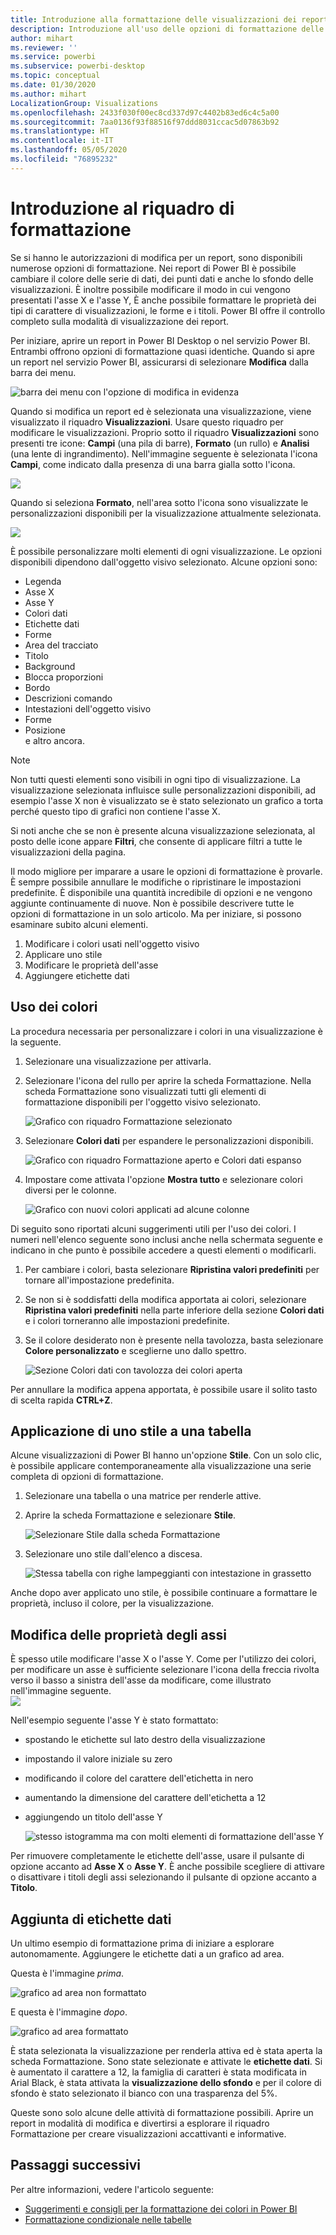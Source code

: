 ```yaml
---
title: Introduzione alla formattazione delle visualizzazioni dei report
description: Introduzione all'uso delle opzioni di formattazione delle visualizzazioni dei report
author: mihart
ms.reviewer: ''
ms.service: powerbi
ms.subservice: powerbi-desktop
ms.topic: conceptual
ms.date: 01/30/2020
ms.author: mihart
LocalizationGroup: Visualizations
ms.openlocfilehash: 2433f030f00ec8cd337d97c4402b83ed6c4c5a00
ms.sourcegitcommit: 7aa0136f93f88516f97ddd8031ccac5d07863b92
ms.translationtype: HT
ms.contentlocale: it-IT
ms.lasthandoff: 05/05/2020
ms.locfileid: "76895232"
---
```

# <a name="getting-started-with-the-formatting-pane"></a>Introduzione al riquadro di formattazione
Se si hanno le autorizzazioni di modifica per un report, sono disponibili numerose opzioni di formattazione. Nei report di Power BI è possibile cambiare il colore delle serie di dati, dei punti dati e anche lo sfondo delle visualizzazioni. È inoltre possibile modificare il modo in cui vengono presentati l'asse X e l'asse Y, È anche possibile formattare le proprietà dei tipi di carattere di visualizzazioni, le forme e i titoli. Power BI offre il controllo completo sulla modalità di visualizzazione dei report.

Per iniziare, aprire un report in Power BI Desktop o nel servizio Power BI. Entrambi offrono opzioni di formattazione quasi identiche. Quando si apre un report nel servizio Power BI, assicurarsi di selezionare **Modifica** dalla barra dei menu. 

![barra dei menu con l'opzione di modifica in evidenza](media/service-getting-started-with-color-formatting-and-axis-properties/power-bi-edit.png)

Quando si modifica un report ed è selezionata una visualizzazione, viene visualizzato il riquadro **Visualizzazioni**. Usare questo riquadro per modificare le visualizzazioni. Proprio sotto il riquadro **Visualizzazioni** sono presenti tre icone: **Campi** (una pila di barre), **Formato** (un rullo) e **Analisi** (una lente di ingrandimento). Nell'immagine seguente è selezionata l'icona **Campi**, come indicato dalla presenza di una barra gialla sotto l'icona.

![](media/service-getting-started-with-color-formatting-and-axis-properties/power-bi-format.png)

Quando si seleziona **Formato**, nell'area sotto l'icona sono visualizzate le personalizzazioni disponibili per la visualizzazione attualmente selezionata.  

![](media/service-getting-started-with-color-formatting-and-axis-properties/power-bi-format-selected.png)

È possibile personalizzare molti elementi di ogni visualizzazione. Le opzioni disponibili dipendono dall'oggetto visivo selezionato. Alcune opzioni sono:

* Legenda
* Asse X
* Asse Y
* Colori dati
* Etichette dati
* Forme
* Area del tracciato
* Titolo
* Background
* Blocca proporzioni
* Bordo
* Descrizioni comando
* Intestazioni dell'oggetto visivo
* Forme
* Posizione    
e altro ancora.


> [!NOTE]
>  
> Non tutti questi elementi sono visibili in ogni tipo di visualizzazione. La visualizzazione selezionata influisce sulle personalizzazioni disponibili, ad esempio l'asse X non è visualizzato se è stato selezionato un grafico a torta perché questo tipo di grafici non contiene l'asse X.

Si noti anche che se non è presente alcuna visualizzazione selezionata, al posto delle icone appare **Filtri**, che consente di applicare filtri a tutte le visualizzazioni della pagina.

Il modo migliore per imparare a usare le opzioni di formattazione è provarle. È sempre possibile annullare le modifiche o ripristinare le impostazioni predefinite. È disponibile una quantità incredibile di opzioni e ne vengono aggiunte continuamente di nuove. Non è possibile descrivere tutte le opzioni di formattazione in un solo articolo. Ma per iniziare, si possono esaminare subito alcuni elementi. 

1. Modificare i colori usati nell'oggetto visivo   
2. Applicare uno stile    
3. Modificare le proprietà dell'asse    
4. Aggiungere etichette dati    




## <a name="working-with-colors"></a>Uso dei colori

La procedura necessaria per personalizzare i colori in una visualizzazione è la seguente.

1. Selezionare una visualizzazione per attivarla.

2. Selezionare l'icona del rullo per aprire la scheda Formattazione. Nella scheda Formattazione sono visualizzati tutti gli elementi di formattazione disponibili per l'oggetto visivo selezionato.

    ![Grafico con riquadro Formattazione selezionato](media/service-getting-started-with-color-formatting-and-axis-properties/power-bi-formatting.png)

3. Selezionare **Colori dati** per espandere le personalizzazioni disponibili.  

    ![Grafico con riquadro Formattazione aperto e Colori dati espanso](media/service-getting-started-with-color-formatting-and-axis-properties/power-bi-data-colors.png)

4. Impostare come attivata l'opzione **Mostra tutto** e selezionare colori diversi per le colonne.

    ![Grafico con nuovi colori applicati ad alcune colonne](media/service-getting-started-with-color-formatting-and-axis-properties/power-bi-change-colors.png)

Di seguito sono riportati alcuni suggerimenti utili per l'uso dei colori. I numeri nell'elenco seguente sono inclusi anche nella schermata seguente e indicano in che punto è possibile accedere a questi elementi o modificarli.

1. Per cambiare i colori, basta selezionare **Ripristina valori predefiniti** per tornare all'impostazione predefinita. 

2. Se non si è soddisfatti della modifica apportata ai colori, selezionare **Ripristina valori predefiniti** nella parte inferiore della sezione **Colori dati** e i colori torneranno alle impostazioni predefinite. 

3. Se il colore desiderato non è presente nella tavolozza, basta selezionare **Colore personalizzato** e sceglierne uno dallo spettro.  

   ![Sezione Colori dati con tavolozza dei colori aperta](media/service-getting-started-with-color-formatting-and-axis-properties/power-bi-color-extras.png)

Per annullare la modifica appena apportata, è possibile usare il solito tasto di scelta rapida **CTRL+Z**.

## <a name="applying-a-style-to-a-table"></a>Applicazione di uno stile a una tabella
Alcune visualizzazioni di Power BI hanno un'opzione **Stile**. Con un solo clic, è possibile applicare contemporaneamente alla visualizzazione una serie completa di opzioni di formattazione. 

1. Selezionare una tabella o una matrice per renderle attive.   
1. Aprire la scheda Formattazione e selezionare **Stile**.

   ![Selezionare Stile dalla scheda Formattazione](media/service-getting-started-with-color-formatting-and-axis-properties/power-bi-style.png)


1. Selezionare uno stile dall'elenco a discesa. 

   ![Stessa tabella con righe lampeggianti con intestazione in grassetto](media/service-getting-started-with-color-formatting-and-axis-properties/power-bi-style-flashy.png)

Anche dopo aver applicato uno stile, è possibile continuare a formattare le proprietà, incluso il colore, per la visualizzazione.


## <a name="changing-axis-properties"></a>Modifica delle proprietà degli assi

È spesso utile modificare l'asse X o l'asse Y. Come per l'utilizzo dei colori, per modificare un asse è sufficiente selezionare l'icona della freccia rivolta verso il basso a sinistra dell'asse da modificare, come illustrato nell'immagine seguente.  
![](media/service-getting-started-with-color-formatting-and-axis-properties/power-bi-y-axis.png)

Nell'esempio seguente l'asse Y è stato formattato:
- spostando le etichette sul lato destro della visualizzazione

- impostando il valore iniziale su zero

- modificando il colore del carattere dell'etichetta in nero

- aumentando la dimensione del carattere dell'etichetta a 12

- aggiungendo un titolo dell'asse Y


    ![stesso istogramma ma con molti elementi di formattazione dell'asse Y](media/service-getting-started-with-color-formatting-and-axis-properties/power-bi-axis-changes.png)

Per rimuovere completamente le etichette dell'asse, usare il pulsante di opzione accanto ad **Asse X** o **Asse Y**. È anche possibile scegliere di attivare o disattivare i titoli degli assi selezionando il pulsante di opzione accanto a **Titolo**.  



## <a name="adding-data-labels"></a>Aggiunta di etichette dati    

Un ultimo esempio di formattazione prima di iniziare a esplorare autonomamente.  Aggiungere le etichette dati a un grafico ad area. 

Questa è l'immagine *prima*. 

![grafico ad area non formattato](media/service-getting-started-with-color-formatting-and-axis-properties/power-bi-area-chart.png)


E questa è l'immagine *dopo*.

![grafico ad area formattato](media/service-getting-started-with-color-formatting-and-axis-properties/power-bi-data-labels.png)

È stata selezionata la visualizzazione per renderla attiva ed è stata aperta la scheda Formattazione.  Sono state selezionate e attivate le **etichette dati**. Si è aumentato il carattere a 12, la famiglia di caratteri è stata modificata in Arial Black, è stata attivata la **visualizzazione dello sfondo** e per il colore di sfondo è stato selezionato il bianco con una trasparenza del 5%.

Queste sono solo alcune delle attività di formattazione possibili. Aprire un report in modalità di modifica e divertirsi a esplorare il riquadro Formattazione per creare visualizzazioni accattivanti e informative.

## <a name="next-steps"></a>Passaggi successivi
Per altre informazioni, vedere l'articolo seguente:  

* [Suggerimenti e consigli per la formattazione dei colori in Power BI](service-tips-and-tricks-for-color-formatting.md)  
* [Formattazione condizionale nelle tabelle](../desktop-conditional-table-formatting.md)

